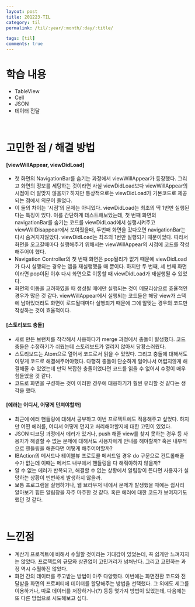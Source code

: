 ```yaml
---
layout: post
title: 201223-TIL
category: til
permalink: /til/:year/:month/:day/:title/

tags: [til]
comments: true
---
```

# 학습 내용
- TableView
- Cell
- JSON
- 데이터 전달

<br>

# 고민한 점 / 해결 방법
#### [viewWillAppear, viewDidLoad]
- 첫 화면의 NavigationBar를 숨기는 과정에서 viewWillAppear가 등장했다. 그리고 화면의 정보를 세팅하는 것이라면 사실 viewDidLoad보다 viewWillAppear의 시점이 더 알맞지 않을까? 하지만 통상적으로는 viewDidLoad가 기본코드로 제공되는 점에서 의문이 들었다.
- 이 둘의 차이는 '시점'의 문제는 아니었다. viewDidLoad는 최초의 딱 1번만 실행된다는 특징이 있다. 이를 간단하게 테스트해보았는데, 첫 번째 화면의 navigationBar를 숨기는 코드를 viewDidLoad에서 실행시켜주고 viewWillDisappear에서 보여줬을때, 두번째 화면을 갔다오면 navigationBar는 다시 숨겨지지않았다. viewDidLoad는 최초의 1번만 실행되기 때문이었다. 따라서 화면을 오고갈때마다 실행해주기 위해서는 viewWillAppear의 시점에 코드를 작성해주어야 했다.
- Navigation Controller의 첫 번쨰 화면은 pop될리가 없기 때문에 viewDidLoad가 다시 실행되는 경우는 앱을 재실행했을 때 뿐이다. 하지만 두 번째, 세 번째 화면이라면 pop이된 이후 다시 화면으로 이동할 때 viewDidLoad가 재실행될 수 있었다.
- 화면의 이동을 고려하였을 때 생성될 때에만 실행되는 것이 메모리상으로 효율적인 경우가 많은 것 같다. viewWillAppear에서 실행되는 코드들은 해당 view가 스택에 남아있더라도 화면이 로드될때마다 실행되기 때문에 그에 알맞는 경우의 코드만 작성하는 것이 효율적이다.

#### [스토리보드 충돌]
- 새로 만든 브랜치를 착각해서 사용하다가 merge 과정에서 충돌이 발생했다. 코드 충돌은 수정하기가 쉬웠는데 스토리보드가 열리지 않아서 당황스러웠다.
- 스토리보드는 Atom으로 열어서 코드로서 읽을 수 있었다. 그리고 충돌에 대해서도 이렇게 코드로 해결해주어야했다. 다행히 충돌이 단순하게 일어나서 어렵지않게 해결해줄 수 있었는데 만약 복잡한 충돌이었다면 코드를 읽을 수 없어서 수정이 매우 힘들었을 것 같다.
- 코드로 화면을 구성하는 것이 이러한 경우에 대응하기가 훨씬 유리할 것 같다는 생각을 했다.

#### [에러는 어디서, 어떻게 던져야할까]
- 최근에 에러 핸들링에 대해서 공부하고 이번 프로젝트에도 적용해주고 싶었다. 하지만 어떤 에러를, 어디서 어떻게 던지고 처리해야할지에 대한 고민이 있었다.
- JSON 디코딩 과정에서 에러가 있거나, push 해줄 view를 찾지 못하는 경우 등 사용자가 해결할 수 없는 문제에 대해서도 사용자에게 안내를 해야할까? 혹은 내부적으로 핸들링을 해준다면 어떻게 해주어야할까?
- IBAction의 메서드나 테이블뷰 프로토콜 메서드일 경우 do 구문으로 컨트롤해줄 수가 없는데 이때는 메서드 내부에서 핸들링을 다 해줘야하지 않을까?
- 알 수 없는 에러가 반복되고, 해결할 수 없는 상황에서 알림창이 뜬다면 사용자가 실망하는 상황이 빈번하게 발생하지 않을까.
- 보통 프로그램을 실행하거나, 웹 브라우저 내에서 문제가 발생했을 때에는 쉽사리 알아보기 힘든 알림창을 자주 마주한 것 같다. 혹은 에러에 대한 코드가 보여지기도 했던 것 같다.

<br>

# 느낀점
- 계산기 프로젝트에 비해서 수월할 것이라는 기대감이 있었는데, 꼭 쉽게만 느껴지지는 않았다. 프로젝트의 규모와 상관없이 고민거리가 넘쳐난다. 그리고 고민하는 과정 역시 수월하진 않았다.
- 화면 간의 데이터를 주고받는 방법이 아주 다양했다. 이번에는 화면전환 코드와 전달받을 화면의 프로퍼티에 데이터를 할당해주는 방법을 선택했다. 그 외에도 세그를 이용하거나, 따로 데이터를 저장하거나(?) 등등 몇가지 방법이 있었는데, 다음에는 또 다른 방법으로 시도해보고 싶다.
